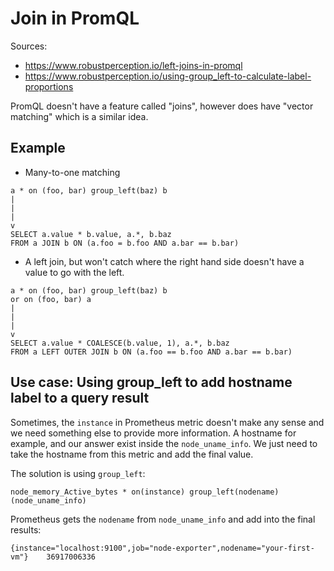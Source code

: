 # Join in PromQL

Sources:

- https://www.robustperception.io/left-joins-in-promql
- https://www.robustperception.io/using-group_left-to-calculate-label-proportions

PromQL doesn't have a feature called "joins", however does have "vector matching" which is a similar idea.

## Example

- Many-to-one matching

```
a * on (foo, bar) group_left(baz) b
|
|
|
v
SELECT a.value * b.value, a.*, b.baz
FROM a JOIN b ON (a.foo = b.foo AND a.bar == b.bar)
```

- A left join, but won't catch where the right hand side doesn't have a value to go with the left.

```
a * on (foo, bar) group_left(baz) b
or on (foo, bar) a
|
|
|
v
SELECT a.value * COALESCE(b.value, 1), a.*, b.baz
FROM a LEFT OUTER JOIN b ON (a.foo == b.foo AND a.bar == b.bar)
```

## Use case: Using group_left to add hostname label to a query result

Sometimes, the `instance` in Prometheus metric doesn't make any sense and we need something else to provide more information. A hostname for example, and our answer exist inside the `node_uname_info`. We just need to take the hostname from this metric and add the final value.

The solution is using `group_left`:

```
node_memory_Active_bytes * on(instance) group_left(nodename) (node_uname_info)
```

Prometheus gets the `nodename` from `node_uname_info` and add into the final results:

```
{instance="localhost:9100",job="node-exporter",nodename="your-first-vm"}	36917006336
```
